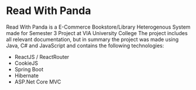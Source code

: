 # Read With Panda

Read With Panda is a E-Commerce Bookstore/Library Heterogenous System made for Semester 3 Project at VIA University College
The project includes all relevant documentation, but in summary the project was made using Java, C# and JavaScript and contains the following technologies:

* ReactJS / ReactRouter
* CookieJS
* Spring Boot
* Hibernate
* ASP.Net Core MVC
